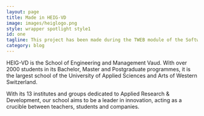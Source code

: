 ```yaml
---
layout: page
title: Made in HEIG-VD
image: images/heiglogo.png
style: wrapper spotlight style1
id: one
tagline: This project has been made during the TWEB module of the Software Engineering formation at the HEIG-VD.
category: blog
---
```

HEIG-VD is the School of Engineering and Management Vaud. With over 2000 students in its Bachelor, Master and Postgraduate programmes, it is the largest school of the University of Applied Sciences and Arts of Western Switzerland.

With its 13 institutes and groups dedicated to Applied Research & Development, our school aims to be a leader in innovation, acting as a crucible between teachers, students and companies.
